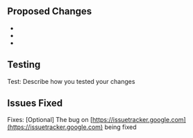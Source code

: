 ## Proposed Changes

  -
  -
  -

## Testing

Test: Describe how you tested your changes

## Issues Fixed

Fixes: [Optional] The bug on [https://issuetracker.google.com](https://issuetracker.google.com) being fixed

